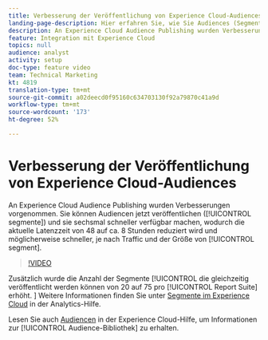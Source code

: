 ```yaml
---
title: Verbesserung der Veröffentlichung von Experience Cloud-Audiences
landing-page-description: Hier erfahren Sie, wie Sie Audiences (Segmente) veröffentlichen und schneller als je zuvor verfügbar machen können.
description: An Experience Cloud Audience Publishing wurden Verbesserungen vorgenommen. Sie können Zielgruppen (Segmente) jetzt veröffentlichen und sechsmal schneller bereitstellen, wodurch die aktuelle Latenzzeit von 48 auf ca. 8 Stunden reduziert wird und je nach Traffic und Segmentgröße möglicherweise noch mehr.
feature: Integration mit Experience Cloud
topics: null
audience: analyst
activity: setup
doc-type: feature video
team: Technical Marketing
kt: 4819
translation-type: tm+mt
source-git-commit: a02deecd0f95160c634703130f92a79870c41a9d
workflow-type: tm+mt
source-wordcount: '173'
ht-degree: 52%

---
```



# Verbesserung der Veröffentlichung von Experience Cloud-Audiences

An Experience Cloud Audience Publishing wurden Verbesserungen vorgenommen. Sie können Audiencen jetzt veröffentlichen ([!UICONTROL segmente]) und sie sechsmal schneller verfügbar machen, wodurch die aktuelle Latenzzeit von 48 auf ca. 8 Stunden reduziert wird und möglicherweise schneller, je nach Traffic und der Größe von [!UICONTROL segment].

>[!VIDEO](https://video.tv.adobe.com/v/32842/?quality=12)

Zusätzlich wurde die Anzahl der Segmente [!UICONTROL die gleichzeitig veröffentlicht werden können von 20 auf 75 pro [!UICONTROL Report Suite] erhöht.
]
Weitere Informationen finden Sie unter [Segmente im Experience Cloud](https://docs.adobe.com/content/help/de-DE/analytics/components/segmentation/segmentation-workflow/seg-publish.html) in der Analytics-Hilfe.

Lesen Sie auch [Audiencen](https://docs.adobe.com/content/help/de-DE/core-services/interface/audiences/audience-library.html) in der Experience Cloud-Hilfe, um Informationen zur [!UICONTROL Audience-Bibliothek] zu erhalten.
